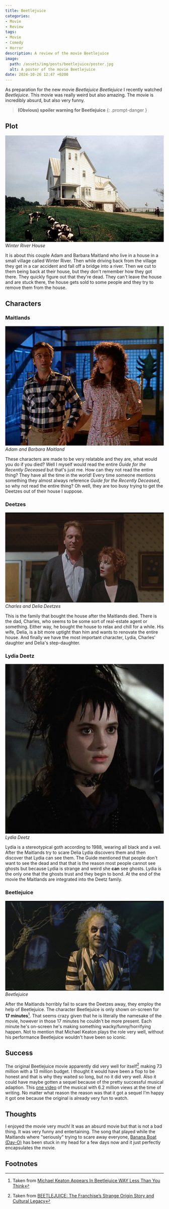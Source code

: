 ```yaml
---
title: Beetlejuice
categories:
- Movie
- Review
tags:
- Movie
- Comedy
- Horror
description: A review of the movie Beetlejuice
image:
  path: /assets/img/posts/beetlejuice/poster.jpg
  alt: A poster of the movie Beetlejuice
date: 2024-10-26 12:47 +0200
---
```

As preparation for the new movie *Beetlejuice Beetlejuice* I recently watched *Beetlejuice*. This movie was really weird but also amazing. The movie is incredibly absurd, but also very funny.

> **(Obvious) spoiler warning for Beetlejuice**
{: .prompt-danger }

## Plot

![Winter River House](/assets/img/posts/beetlejuice/house.png)
_Winter River House_

It is about this couple Adam and Barbara Maitland who live in a house in a small village called Winter River. Then while driving back from the village they get in a car accident and fall off a bridge into a river. Then we cut to them being back at their house, but they don't remember how they got there. They quickly figure out that they're dead. They can't leave the house and are stuck there, the house gets sold to some people and they try to remove them from the house.

## Characters

### Maitlands

![The Maitlands](/assets/img/posts/beetlejuice/maitlands.jpg)
_Adam and Barbara Maitland_

These characters are made to be very relatable and they are, what would you do if you died? Well I myself would read the entire *Guide for the Recently Deceased* but that's just me. How can they not read the entire thing? They have all the time in the world! Every time someone mentions something they almost always reference *Guide for the Recently Deceased*, so why not read the entire thing? Oh well, they are too busy trying to get the Deetzes out of their house I suppose. 

### Deetzes

![The Deetzes](/assets/img/posts/beetlejuice/deetzes.jpg)
_Charles and Delia Deetzes_

This is the family that bought the house after the Maitlands died. There is the dad, Charles, who seems to be some sort of real-estate agent or something. Either way, he bought the house to relax and chill for a while. His wife, Delia, is a bit more uptight than him and wants to renovate the entire house. And finally we have the most important character, Lydia, Charles' daughter and Delia's step-daughter.

### Lydia Deetz

![Lydia](/assets/img/posts/beetlejuice/lydia.jpg)
_Lydia Deetz_

Lydia is a stereotypical goth according to 1988, wearing all black and a veil. After the Maitlands try to scare Delia Lydia discovers them and then discover that Lydia can see them. The Guide mentioned that people don't want to see the dead and that that is the reason most people cannot see ghosts but because Lydia is strange and weird she **can** see ghosts. Lydia is the only one that the ghosts trust and they begin to bond. At the end of the movie the Maitlands are integrated into the Deetz family.

### Beetlejuice

![Beetlejuice](/assets/img/posts/beetlejuice/beetlejuice.jpg)
_Beetlejuice_

After the Maitlands horribly fail to scare the Deetzes away, they employ the help of Beetlejuice. The character Beetlejuice is only shown on-screen for **17 minutes**[^screentime-beetlejuice]. That seems crazy given that he is literally the namesake of the movie, however in those 17 minutes he couldn't be more present. Each minute he's on-screen he's making something wacky/funny/horrifying happen. Not to mention that Michael Keaton plays the role very well, without his performance Beetlejuice wouldn't have been so iconic.

## Success

The original Beetlejuice movie apparently did very well for itself[^history-beetlejuice] making 73 million with a 13 million budget. I thought it would have been a flop to be honest and that is why they waited so long, but no it did very well. Also it could have maybe gotten a sequel because of the pretty successful musical adaption. This [one video](https://youtu.be/IL0WNrFGrlQ) of the musical with 6.2 million views at the time of writing. No matter what reason the reason was that it got a sequel I'm happy it got one because the original is already very fun to watch.

## Thoughts

I enjoyed the movie very much! It was an absurd movie but that is not a bad thing. It was very funny and entertaining. The song that played while the Maitlands where "seriously" trying to scare away everyone, [Banana Boat (Day-O)](https://open.spotify.com/track/4fHDlIntTsRGSyTg5UYZYC?si=c7b5f875cc5a440f) has been stuck in my head for a few days now and it just perfectly encapsulates the movie.

## Footnotes

[^screentime-beetlejuice]: Taken from [Michael Keaton Appears In Beetlejuice WAY Less Than You Think](https://screenrant.com/beetlejuice-michael-keaton-screen-time/)
[^history-beetlejuice]: Taken from [BEETLEJUICE: The Franchise’s Strange Origin Story and Cultural Legacy](https://nerdist.com/article/the-strange-origin-story-and-pop-culture-legacy-of-the-beetlejuice-franchise/)
